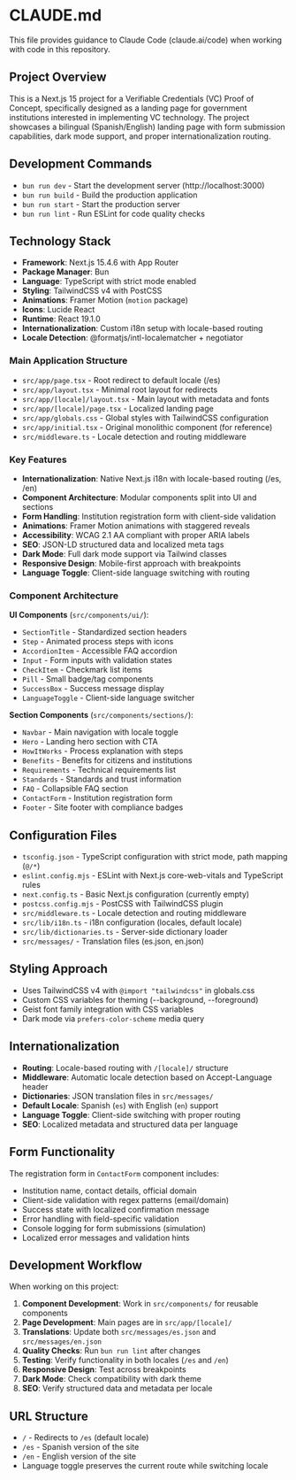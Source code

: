 # CLAUDE.md

This file provides guidance to Claude Code (claude.ai/code) when working with code in this repository.

## Project Overview

This is a Next.js 15 project for a Verifiable Credentials (VC) Proof of Concept, specifically designed as a landing page for government institutions interested in implementing VC technology. The project showcases a bilingual (Spanish/English) landing page with form submission capabilities, dark mode support, and proper internationalization routing.

## Development Commands

- `bun run dev` - Start the development server (http://localhost:3000)
- `bun run build` - Build the production application
- `bun run start` - Start the production server
- `bun run lint` - Run ESLint for code quality checks

## Technology Stack

- **Framework**: Next.js 15.4.6 with App Router
- **Package Manager**: Bun
- **Language**: TypeScript with strict mode enabled
- **Styling**: TailwindCSS v4 with PostCSS
- **Animations**: Framer Motion (`motion` package)
- **Icons**: Lucide React
- **Runtime**: React 19.1.0
- **Internationalization**: Custom i18n setup with locale-based routing
- **Locale Detection**: @formatjs/intl-localematcher + negotiator

### Main Application Structure

- `src/app/page.tsx` - Root redirect to default locale (/es)
- `src/app/layout.tsx` - Minimal root layout for redirects
- `src/app/[locale]/layout.tsx` - Main layout with metadata and fonts
- `src/app/[locale]/page.tsx` - Localized landing page
- `src/app/globals.css` - Global styles with TailwindCSS configuration
- `src/app/initial.tsx` - Original monolithic component (for reference)
- `src/middleware.ts` - Locale detection and routing middleware

### Key Features

- **Internationalization**: Native Next.js i18n with locale-based routing (/es, /en)
- **Component Architecture**: Modular components split into UI and sections
- **Form Handling**: Institution registration form with client-side validation
- **Animations**: Framer Motion animations with staggered reveals
- **Accessibility**: WCAG 2.1 AA compliant with proper ARIA labels
- **SEO**: JSON-LD structured data and localized meta tags
- **Dark Mode**: Full dark mode support via Tailwind classes
- **Responsive Design**: Mobile-first approach with breakpoints
- **Language Toggle**: Client-side language switching with routing

### Component Architecture

**UI Components** (`src/components/ui/`):
- `SectionTitle` - Standardized section headers
- `Step` - Animated process steps with icons
- `AccordionItem` - Accessible FAQ accordion
- `Input` - Form inputs with validation states
- `CheckItem` - Checkmark list items
- `Pill` - Small badge/tag components
- `SuccessBox` - Success message display
- `LanguageToggle` - Client-side language switcher

**Section Components** (`src/components/sections/`):
- `Navbar` - Main navigation with locale toggle
- `Hero` - Landing hero section with CTA
- `HowItWorks` - Process explanation with steps
- `Benefits` - Benefits for citizens and institutions
- `Requirements` - Technical requirements list
- `Standards` - Standards and trust information
- `FAQ` - Collapsible FAQ section
- `ContactForm` - Institution registration form
- `Footer` - Site footer with compliance badges

## Configuration Files

- `tsconfig.json` - TypeScript configuration with strict mode, path mapping (`@/*`)
- `eslint.config.mjs` - ESLint with Next.js core-web-vitals and TypeScript rules
- `next.config.ts` - Basic Next.js configuration (currently empty)
- `postcss.config.mjs` - PostCSS with TailwindCSS plugin
- `src/middleware.ts` - Locale detection and routing middleware
- `src/lib/i18n.ts` - i18n configuration (locales, default locale)
- `src/lib/dictionaries.ts` - Server-side dictionary loader
- `src/messages/` - Translation files (es.json, en.json)

## Styling Approach

- Uses TailwindCSS v4 with `@import "tailwindcss"` in globals.css
- Custom CSS variables for theming (--background, --foreground)
- Geist font family integration with CSS variables
- Dark mode via `prefers-color-scheme` media query

## Internationalization

- **Routing**: Locale-based routing with `/[locale]/` structure
- **Middleware**: Automatic locale detection based on Accept-Language header
- **Dictionaries**: JSON translation files in `src/messages/`
- **Default Locale**: Spanish (`es`) with English (`en`) support
- **Language Toggle**: Client-side switching with proper routing
- **SEO**: Localized metadata and structured data per language

## Form Functionality

The registration form in `ContactForm` component includes:

- Institution name, contact details, official domain
- Client-side validation with regex patterns (email/domain)
- Success state with localized confirmation message
- Error handling with field-specific validation
- Console logging for form submissions (simulation)
- Localized error messages and validation hints

## Development Workflow

When working on this project:

1. **Component Development**: Work in `src/components/` for reusable components
2. **Page Development**: Main pages are in `src/app/[locale]/`
3. **Translations**: Update both `src/messages/es.json` and `src/messages/en.json`
4. **Quality Checks**: Run `bun run lint` after changes
5. **Testing**: Verify functionality in both locales (`/es` and `/en`)
6. **Responsive Design**: Test across breakpoints
7. **Dark Mode**: Check compatibility with dark theme
8. **SEO**: Verify structured data and metadata per locale

## URL Structure

- `/` - Redirects to `/es` (default locale)
- `/es` - Spanish version of the site
- `/en` - English version of the site
- Language toggle preserves the current route while switching locale